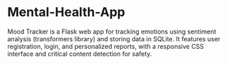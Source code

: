 # Mental-Health-App
Mood Tracker is a Flask web app for tracking emotions using sentiment analysis (transformers library) and storing data in SQLite. It features user registration, login, and personalized reports, with a responsive CSS interface and critical content detection for safety.
